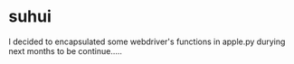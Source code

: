# suhui
I decided to encapsulated some webdriver's functions in apple.py durying next months
to be continue.....
